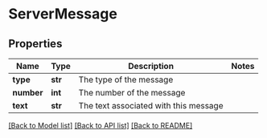 # ServerMessage

## Properties
Name | Type | Description | Notes
------------ | ------------- | ------------- | -------------
**type** | **str** | The type of the message | 
**number** | **int** | The number of the message | 
**text** | **str** | The text associated with this message | 

[[Back to Model list]](../README.md#documentation-for-models) [[Back to API list]](../README.md#documentation-for-api-endpoints) [[Back to README]](../README.md)


